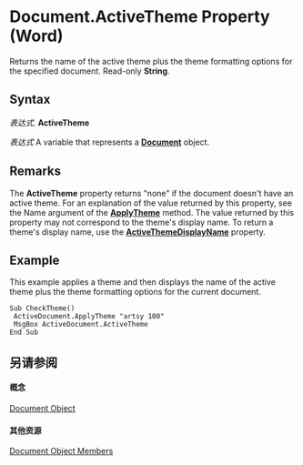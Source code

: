 
# Document.ActiveTheme Property (Word)

Returns the name of the active theme plus the theme formatting options for the specified document. Read-only  **String**.


## Syntax

 _表达式_. **ActiveTheme**

 _表达式_ A variable that represents a **[Document](8d83487a-2345-a036-a916-971c9db5b7fb.md)** object.


## Remarks

The  **ActiveTheme** property returns "none" if the document doesn't have an active theme. For an explanation of the value returned by this property, see the Name argument of the **[ApplyTheme](a4b9180e-5128-6a19-a629-47c20837f84b.md)** method. The value returned by this property may not correspond to the theme's display name. To return a theme's display name, use the **[ActiveThemeDisplayName](b6689499-80db-12f5-8217-2c982375448b.md)** property.


## Example

This example applies a theme and then displays the name of the active theme plus the theme formatting options for the current document.


```
Sub CheckTheme() 
 ActiveDocument.ApplyTheme "artsy 100" 
 MsgBox ActiveDocument.ActiveTheme 
End Sub
```


## 另请参阅


#### 概念


[Document Object](8d83487a-2345-a036-a916-971c9db5b7fb.md)
#### 其他资源


[Document Object Members](http://msdn.microsoft.com/library/fc9ab457-0888-f917-3d52-387168ac23b9%28Office.15%29.aspx)